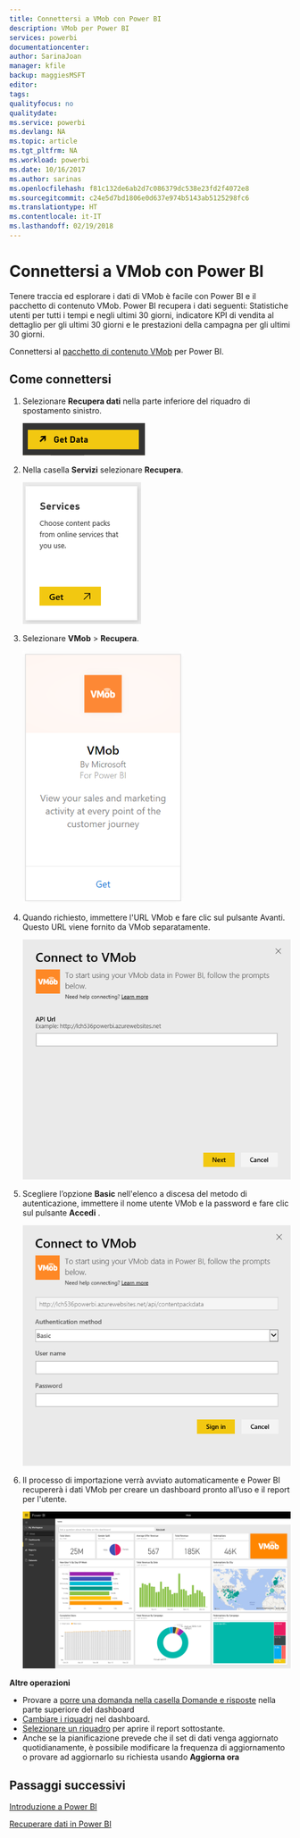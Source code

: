 ```yaml
---
title: Connettersi a VMob con Power BI
description: VMob per Power BI
services: powerbi
documentationcenter: 
author: SarinaJoan
manager: kfile
backup: maggiesMSFT
editor: 
tags: 
qualityfocus: no
qualitydate: 
ms.service: powerbi
ms.devlang: NA
ms.topic: article
ms.tgt_pltfrm: NA
ms.workload: powerbi
ms.date: 10/16/2017
ms.author: sarinas
ms.openlocfilehash: f81c132de6ab2d7c086379dc538e23fd2f4072e8
ms.sourcegitcommit: c24e5d7bd1806e0d637e974b5143ab5125298fc6
ms.translationtype: HT
ms.contentlocale: it-IT
ms.lasthandoff: 02/19/2018
---
```

# <a name="connect-to-vmob-with-power-bi"></a>Connettersi a VMob con Power BI
Tenere traccia ed esplorare i dati di VMob è facile con Power BI e il pacchetto di contenuto VMob. Power BI recupera i dati seguenti: Statistiche utenti per tutti i tempi e negli ultimi 30 giorni, indicatore KPI di vendita al dettaglio per gli ultimi 30 giorni e le prestazioni della campagna per gli ultimi 30 giorni.

Connettersi al [pacchetto di contenuto VMob](https://app.powerbi.com/getdata/services/vmob) per Power BI.

## <a name="how-to-connect"></a>Come connettersi
1. Selezionare **Recupera dati** nella parte inferiore del riquadro di spostamento sinistro.
   
    ![](media/service-connect-to-vmob/getdata.png)
2. Nella casella **Servizi** selezionare **Recupera**.
   
   ![](media/service-connect-to-vmob/services.png)
3. Selezionare **VMob** \> **Recupera**.
   
   ![](media/service-connect-to-vmob/vmob.png)
4. Quando richiesto, immettere l'URL VMob e fare clic sul pulsante Avanti. Questo URL viene fornito da VMob separatamente.
   
    ![](media/service-connect-to-vmob/params.png)
5. Scegliere l’opzione **Basic** nell'elenco a discesa del metodo di autenticazione, immettere il nome utente VMob e la password e fare clic sul pulsante **Accedi** .
   
    ![](media/service-connect-to-vmob/creds.png)
6. Il processo di importazione verrà avviato automaticamente e Power BI recupererà i dati VMob per creare un dashboard pronto all’uso e il report per l'utente.
   
   ![](media/service-connect-to-vmob/dashboard2.png)

**Altre operazioni**

* Provare a [porre una domanda nella casella Domande e risposte](power-bi-q-and-a.md) nella parte superiore del dashboard
* [Cambiare i riquadri](service-dashboard-edit-tile.md) nel dashboard.
* [Selezionare un riquadro](service-dashboard-tiles.md) per aprire il report sottostante.
* Anche se la pianificazione prevede che il set di dati venga aggiornato quotidianamente, è possibile modificare la frequenza di aggiornamento o provare ad aggiornarlo su richiesta usando **Aggiorna ora**

## <a name="next-steps"></a>Passaggi successivi
[Introduzione a Power BI](service-get-started.md)

[Recuperare dati in Power BI](service-get-data.md)

